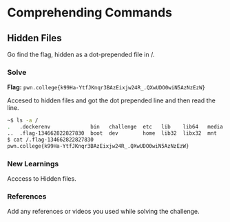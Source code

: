 # Comprehending Commands

## Hidden Files 
Go find the flag, hidden as a dot-prepended file in /.

### Solve
**Flag:** `pwn.college{k99Ha-YtfJKnqr3BAzEixjw24R_.QXwUDO0wiN5AzNzEzW}`

Accesed to hidden files and got the dot prepended line and then read the line.

```bash
~$ ls -a /
.   .dockerenv             bin   challenge  etc   lib    lib64   media  nix  proc  run   srv  tmp  var
..  .flag-134662822827830  boot  dev        home  lib32  libx32  mnt    opt  root  sbin  sys  usr
$ cat /.flag-134662822827830
pwn.college{k99Ha-YtfJKnqr3BAzEixjw24R_.QXwUDO0wiN5AzNzEzW}
```

### New Learnings
Acccess to Hidden files.

### References 
Add any references or videos you used while solving the challenge.
